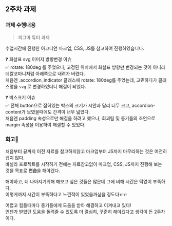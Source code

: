 ## 2주차 과제

### 과제 수행내용
> 피그마 튜터 과제 <br />

수업시간에 진행한 아코디언 마크업, CSS, JS를 참고하여 진행하였습니다. <br />

❓ 화살표 svg 이미지 방향변경 이슈 <br />
✅ rotate: 180deg 를 주었으나, 고정된 위치에서 화살표 방향만 변경되는 것이 아니라 데칼코마니처럼 아래쪽으로 내려가 버렸다. <br />
처음엔 .accordion_indicator 클래스에 rotate: 180deg를 주었는데, 고민하다가 클래스명을 `svg` 로 변경하였더니 해결이 되었다. <br />

❓ 박스크기 이슈 <br />
✅ 전체 button으로 잡혀있는 박스의 크기가 시안과 달리 너무 크고, accordion-content가 보였을때에도 간격이 너무 넓었다. <br />
처음엔 padding 속성으로만 해결을 하려고 했으나, 회괴팀 및 동기들의 조언으로 margin 속성을 이용하여 해결할 수 있었다.  <br />


### 회고📝
처음부터 끝까지 이전 자료를 참고하지않고 마크업부터 JS까지 마무리하는 것은 여전히 쉽지 않다.<br />
바닐라 프로젝트를 시작하기 전에는 자료참고없이 마크업, CSS, JS까지 진행해 보는 것을 목표로 **연습**을 해야겠다.<br />

해야하고, 더 나아지기위해 해보고 싶은 것들은 많은데 그에 비해 시간은 턱없이 부족하다.<br />
이렇게까지 시간이 부족하다고 느낀적이 있었을까싶을 정도다ㅠㅠ<br />

어렵고 힘들때마다 동기들에게 도움을 받아 해결하고 이겨내고 있다! <br />
언젠가 받았던 도움을 돌려줄 수 있도록 더 열심히, 꾸준히 해야겠다고 생각이 든 2주차이다.<br />
